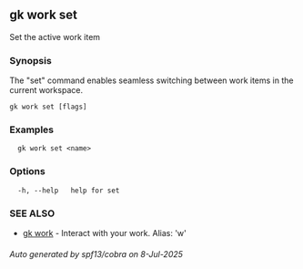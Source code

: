 ## gk work set

Set the active work item

### Synopsis


The "set" command enables seamless switching between work items in the current workspace.


```
gk work set [flags]
```

### Examples

```
  gk work set <name>
```

### Options

```
  -h, --help   help for set
```

### SEE ALSO

* [gk work](gk_work.md)	 - Interact with your work. Alias: 'w'

###### Auto generated by spf13/cobra on 8-Jul-2025
